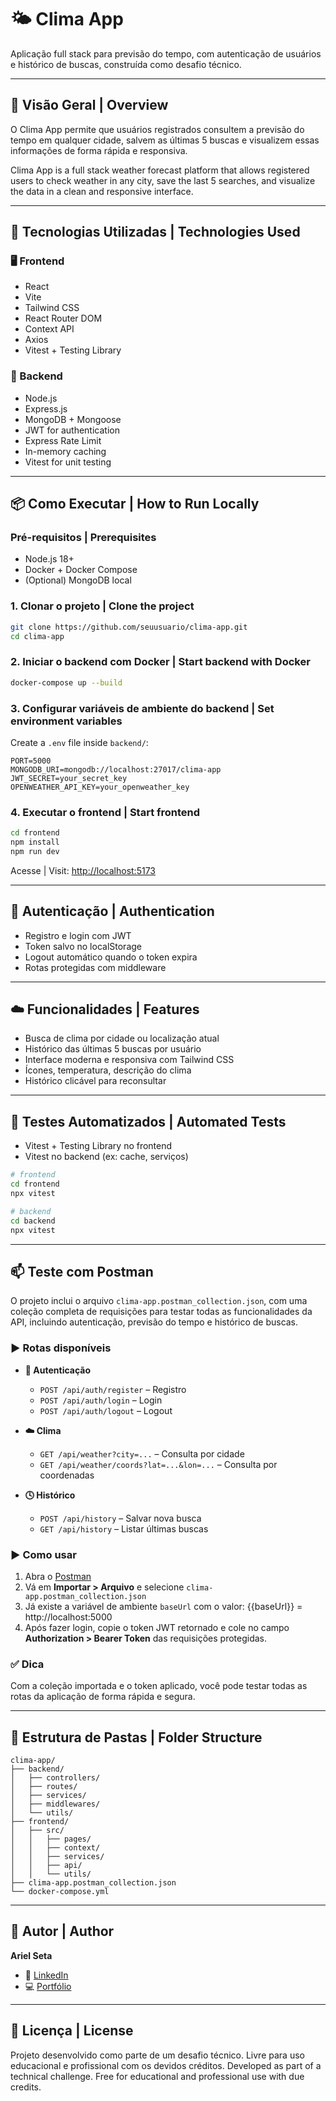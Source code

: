 # 🌤️ Clima App

Aplicação full stack para previsão do tempo, com autenticação de usuários e histórico de buscas, construída como desafio técnico.

---

## 🧭 Visão Geral | Overview

O Clima App permite que usuários registrados consultem a previsão do tempo em qualquer cidade, salvem as últimas 5 buscas e visualizem essas informações de forma rápida e responsiva.

Clima App is a full stack weather forecast platform that allows registered users to check weather in any city, save the last 5 searches, and visualize the data in a clean and responsive interface.

---

## 🚀 Tecnologias Utilizadas | Technologies Used

### 🖥️ Frontend
- React
- Vite
- Tailwind CSS
- React Router DOM
- Context API
- Axios
- Vitest + Testing Library

### 🔧 Backend
- Node.js
- Express.js
- MongoDB + Mongoose
- JWT for authentication
- Express Rate Limit
- In-memory caching
- Vitest for unit testing

---

## 📦 Como Executar | How to Run Locally

### Pré-requisitos | Prerequisites
- Node.js 18+
- Docker + Docker Compose
- (Optional) MongoDB local

### 1. Clonar o projeto | Clone the project
```bash
git clone https://github.com/seuusuario/clima-app.git
cd clima-app
```

### 2. Iniciar o backend com Docker | Start backend with Docker
```bash
docker-compose up --build
```

### 3. Configurar variáveis de ambiente do backend | Set environment variables
Create a `.env` file inside `backend/`:

```env
PORT=5000
MONGODB_URI=mongodb://localhost:27017/clima-app
JWT_SECRET=your_secret_key
OPENWEATHER_API_KEY=your_openweather_key
```

### 4. Executar o frontend | Start frontend
```bash
cd frontend
npm install
npm run dev
```

Acesse | Visit: [http://localhost:5173](http://localhost:5173)

---

## 🔐 Autenticação | Authentication

- Registro e login com JWT
- Token salvo no localStorage
- Logout automático quando o token expira
- Rotas protegidas com middleware

---

## ☁️ Funcionalidades | Features

- Busca de clima por cidade ou localização atual
- Histórico das últimas 5 buscas por usuário
- Interface moderna e responsiva com Tailwind CSS
- Ícones, temperatura, descrição do clima
- Histórico clicável para reconsultar

---

## 🧪 Testes Automatizados | Automated Tests

- Vitest + Testing Library no frontend
- Vitest no backend (ex: cache, serviços)

```bash
# frontend
cd frontend
npx vitest

# backend
cd backend
npx vitest
```

---

## 📫 Teste com Postman

O projeto inclui o arquivo `clima-app.postman_collection.json`, com uma coleção completa de requisições para testar todas as funcionalidades da API, incluindo autenticação, previsão do tempo e histórico de buscas.

### ▶️ Rotas disponíveis

- **🔐 Autenticação**
  - `POST /api/auth/register` – Registro
  - `POST /api/auth/login` – Login
  - `POST /api/auth/logout` – Logout

- **☁️ Clima**
  - `GET /api/weather?city=...` – Consulta por cidade
  - `GET /api/weather/coords?lat=...&lon=...` – Consulta por coordenadas

- **🕓 Histórico**
  - `POST /api/history` – Salvar nova busca
  - `GET /api/history` – Listar últimas buscas

### ▶️ Como usar

1. Abra o [Postman](https://www.postman.com/)
2. Vá em **Importar > Arquivo** e selecione `clima-app.postman_collection.json`
3. Já existe a variável de ambiente `baseUrl` com o valor: {{baseUrl}} = http://localhost:5000
4. Após fazer login, copie o token JWT retornado e cole no campo **Authorization > Bearer Token** das requisições protegidas.

### ✅ Dica

Com a coleção importada e o token aplicado, você pode testar todas as rotas da aplicação de forma rápida e segura.

---

## 📂 Estrutura de Pastas | Folder Structure

```
clima-app/
├── backend/
│   ├── controllers/
│   ├── routes/
│   ├── services/
│   ├── middlewares/
│   └── utils/
├── frontend/
│   ├── src/
│   │   ├── pages/
│   │   ├── context/
│   │   ├── services/
│   │   ├── api/
│   │   └── utils/
├── clima-app.postman_collection.json
└── docker-compose.yml
```

---

## 🙌 Autor | Author

**Ariel Seta**  
- 🔗 [LinkedIn](https://br.linkedin.com/in/arielseta)
- 💻 [Portfólio](https://arielseta.github.io/)

---

## 📄 Licença | License

Projeto desenvolvido como parte de um desafio técnico. Livre para uso educacional e profissional com os devidos créditos.
Developed as part of a technical challenge. Free for educational and professional use with due credits.
